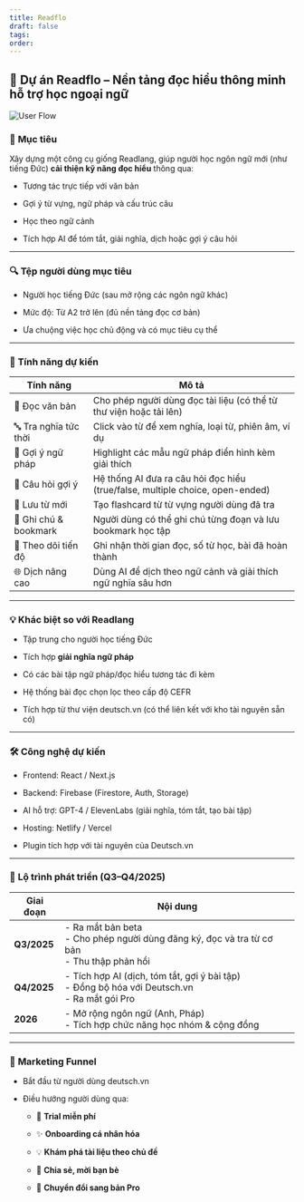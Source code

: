 ```yaml
---
title: Readflo
draft: false
tags: 
order:
---
```

## 🧠 **Dự án Readflo – Nền tảng đọc hiểu thông minh hỗ trợ học ngoại ngữ**

![User Flow](/readflo/1.png)

### 🎯 **Mục tiêu**

Xây dựng một công cụ giống Readlang, giúp người học ngôn ngữ mới (như tiếng Đức) **cải thiện kỹ năng đọc hiểu** thông qua:

- Tương tác trực tiếp với văn bản
    
- Gợi ý từ vựng, ngữ pháp và cấu trúc câu
    
- Học theo ngữ cảnh
    
- Tích hợp AI để tóm tắt, giải nghĩa, dịch hoặc gợi ý câu hỏi
    

---

### 🔍 **Tệp người dùng mục tiêu**

- Người học tiếng Đức (sau mở rộng các ngôn ngữ khác)
    
- Mức độ: Từ A2 trở lên (đủ nền tảng đọc cơ bản)
    
- Ưa chuộng việc học chủ động và có mục tiêu cụ thể
    

---

### 🔧 **Tính năng dự kiến**

|Tính năng|Mô tả|
|---|---|
|📘 Đọc văn bản|Cho phép người dùng đọc tài liệu (có thể từ thư viện hoặc tải lên)|
|🔤 Tra nghĩa tức thời|Click vào từ để xem nghĩa, loại từ, phiên âm, ví dụ|
|🧩 Gợi ý ngữ pháp|Highlight các mẫu ngữ pháp điển hình kèm giải thích|
|💬 Câu hỏi gợi ý|Hệ thống AI đưa ra câu hỏi đọc hiểu (true/false, multiple choice, open-ended)|
|🧠 Lưu từ mới|Tạo flashcard từ từ vựng người dùng đã tra|
|📝 Ghi chú & bookmark|Người dùng có thể ghi chú từng đoạn và lưu bookmark học tập|
|🎯 Theo dõi tiến độ|Ghi nhận thời gian đọc, số từ học, bài đã hoàn thành|
|🌐 Dịch nâng cao|Dùng AI để dịch theo ngữ cảnh và giải thích ngữ nghĩa sâu hơn|

---

### 💡 **Khác biệt so với Readlang**

- Tập trung cho người học tiếng Đức
    
- Tích hợp **giải nghĩa ngữ pháp**
    
- Có các bài tập ngữ pháp/đọc hiểu tương tác đi kèm
    
- Hệ thống bài đọc chọn lọc theo cấp độ CEFR
    
- Tích hợp từ thư viện deutsch.vn (có thể liên kết với kho tài nguyên sẵn có)
    

---

### 🛠️ **Công nghệ dự kiến**

- Frontend: React / Next.js
    
- Backend: Firebase (Firestore, Auth, Storage)
    
- AI hỗ trợ: GPT-4 / ElevenLabs (giải nghĩa, tóm tắt, tạo bài tập)
    
- Hosting: Netlify / Vercel
    
- Plugin tích hợp với tài nguyên của Deutsch.vn
    

---

### 📅 **Lộ trình phát triển (Q3–Q4/2025)**

|Giai đoạn|Nội dung|
|---|---|
|**Q3/2025**|- Ra mắt bản beta  <br>- Cho phép người dùng đăng ký, đọc và tra từ cơ bản  <br>- Thu thập phản hồi|
|**Q4/2025**|- Tích hợp AI (dịch, tóm tắt, gợi ý bài tập)  <br>- Đồng bộ hóa với Deutsch.vn  <br>- Ra mắt gói Pro|
|**2026**|- Mở rộng ngôn ngữ (Anh, Pháp)  <br>- Tích hợp chức năng học nhóm & cộng đồng|

---

### 📣 **Marketing Funnel**

- Bắt đầu từ người dùng deutsch.vn
    
- Điều hướng người dùng qua:
    
    - 🌟 **Trial miễn phí**
        
    - ✨ **Onboarding cá nhân hóa**
        
    - 💡 **Khám phá tài liệu theo chủ đề**
        
    - 🚀 **Chia sẻ, mời bạn bè**
        
    - 💎 **Chuyển đổi sang bản Pro**
